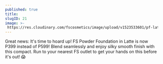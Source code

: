 ```yaml
---
published: true
title:  
slugID: 21
image: >-
 https://res.cloudinary.com/fscosmetics/image/upload/v1523533601/pf-latte.jpg
---
```


Great news: It's time to hoard up! FS Powder Foundation in Latte is now P399 instead of P599! Blend seamlessly and enjoy silky smooth finish with this compact. Run to your nearest FS outlet to get your hands on this before it's out! 😱
